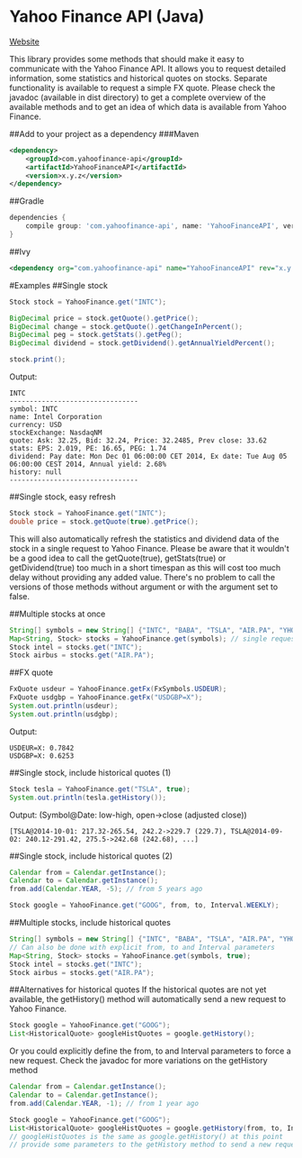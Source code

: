 Yahoo Finance API (Java)
================

[Website](http://yahoofinance-api.com)

This library provides some methods that should make it easy to communicate with the Yahoo Finance API. It allows you to request detailed information, some statistics and historical quotes on stocks. Separate functionality is available to request a simple FX quote.
Please check the javadoc (available in dist directory) to get a complete overview of the available methods and to get an idea of which data is available from Yahoo Finance.

##Add to your project as a dependency
###Maven
```xml
<dependency>
    <groupId>com.yahoofinance-api</groupId>
    <artifactId>YahooFinanceAPI</artifactId>
    <version>x.y.z</version>
</dependency>
```
##Gradle
```groovy
dependencies {
    compile group: 'com.yahoofinance-api', name: 'YahooFinanceAPI', version: 'x.y.z'
}
```
##Ivy
```xml
<dependency org="com.yahoofinance-api" name="YahooFinanceAPI" rev="x.y.z" />
```

#Examples
##Single stock
```java
Stock stock = YahooFinance.get("INTC");

BigDecimal price = stock.getQuote().getPrice();
BigDecimal change = stock.getQuote().getChangeInPercent();
BigDecimal peg = stock.getStats().getPeg();
BigDecimal dividend = stock.getDividend().getAnnualYieldPercent();

stock.print();
```
Output:
```
INTC
--------------------------------
symbol: INTC
name: Intel Corporation
currency: USD
stockExchange: NasdaqNM
quote: Ask: 32.25, Bid: 32.24, Price: 32.2485, Prev close: 33.62
stats: EPS: 2.019, PE: 16.65, PEG: 1.74
dividend: Pay date: Mon Dec 01 06:00:00 CET 2014, Ex date: Tue Aug 05 06:00:00 CEST 2014, Annual yield: 2.68%
history: null
--------------------------------
```

##Single stock, easy refresh
```java
Stock stock = YahooFinance.get("INTC");
double price = stock.getQuote(true).getPrice();
```
This will also automatically refresh the statistics and dividend data of the stock in a single request to Yahoo Finance.
Please be aware that it wouldn't be a good idea to call the getQuote(true), getStats(true) or getDividend(true) too much in a short timespan as this will cost too much delay without providing any added value. There's no problem to call the versions of those methods without argument or with the argument set to false.

##Multiple stocks at once
```java
String[] symbols = new String[] {"INTC", "BABA", "TSLA", "AIR.PA", "YHOO"};
Map<String, Stock> stocks = YahooFinance.get(symbols); // single request
Stock intel = stocks.get("INTC");
Stock airbus = stocks.get("AIR.PA");
```

##FX quote
```java
FxQuote usdeur = YahooFinance.getFx(FxSymbols.USDEUR);
FxQuote usdgbp = YahooFinance.getFx("USDGBP=X");
System.out.println(usdeur);
System.out.println(usdgbp);
```
Output:
```
USDEUR=X: 0.7842
USDGBP=X: 0.6253
```

##Single stock, include historical quotes (1)
```java
Stock tesla = YahooFinance.get("TSLA", true);
System.out.println(tesla.getHistory());
```
Output: (Symbol@Date: low-high, open->close (adjusted close))
```
[TSLA@2014-10-01: 217.32-265.54, 242.2->229.7 (229.7), TSLA@2014-09-02: 240.12-291.42, 275.5->242.68 (242.68), ...]
```

##Single stock, include historical quotes (2)
```java
Calendar from = Calendar.getInstance();
Calendar to = Calendar.getInstance();
from.add(Calendar.YEAR, -5); // from 5 years ago

Stock google = YahooFinance.get("GOOG", from, to, Interval.WEEKLY);
```

##Multiple stocks, include historical quotes
```java
String[] symbols = new String[] {"INTC", "BABA", "TSLA", "AIR.PA", "YHOO"};
// Can also be done with explicit from, to and Interval parameters
Map<String, Stock> stocks = YahooFinance.get(symbols, true);
Stock intel = stocks.get("INTC");
Stock airbus = stocks.get("AIR.PA");
```

##Alternatives for historical quotes
If the historical quotes are not yet available, the getHistory() method will automatically send a new request to Yahoo Finance.
```java
Stock google = YahooFinance.get("GOOG");
List<HistoricalQuote> googleHistQuotes = google.getHistory();
```
Or you could explicitly define the from, to and Interval parameters to force a new request.
Check the javadoc for more variations on the getHistory method
```java
Calendar from = Calendar.getInstance();
Calendar to = Calendar.getInstance();
from.add(Calendar.YEAR, -1); // from 1 year ago

Stock google = YahooFinance.get("GOOG");
List<HistoricalQuote> googleHistQuotes = google.getHistory(from, to, Interval.DAILY);
// googleHistQuotes is the same as google.getHistory() at this point
// provide some parameters to the getHistory method to send a new request to Yahoo Finance
```
